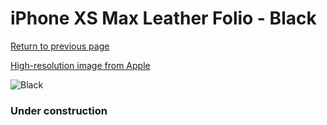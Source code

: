 # iPhone XS Max Leather Folio - Black

[Return to previous page](/iphone_x)

[High-resolution image from Apple](https://store.storeimages.cdn-apple.com/8756/as-images.apple.com/is/MRX22?wid=4500&hei=4500&fmt=png)

<div style="width: 384px"><img src="/everysource/MRX22.png" alt="Black"></div>

### Under construction
